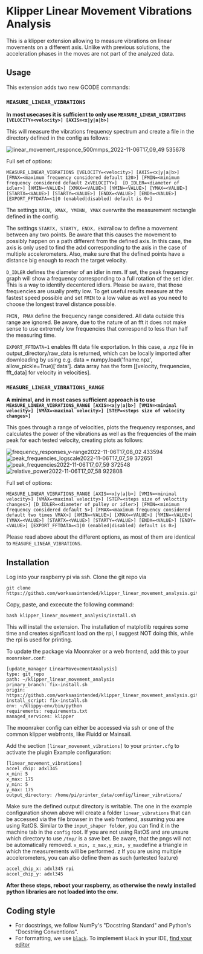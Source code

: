 # Klipper Linear Movement Vibrations Analysis
This is a klipper extension allowing to measure vibrations on linear movements on a different axis. Unlike with previous solutions, the acceleration phases in the moves are not part of the analyzed data. 

## Usage
This extension adds two new GCODE commands:

### `MEASURE_LINEAR_VIBRATIONS`

**In most usecases it is sufficient to only use `MEASURE_LINEAR_VIBRATIONS [VELOCITY=<velocity>] [AXIS=<x|y|a|b>]`**

This will measure the vibrations frequency spectrum and create a file in the directory defined in the config as follows:

![linear_movement_responce_500mmps_2022-11-06T17_09_49 535678](https://user-images.githubusercontent.com/20718963/200202115-f2bc1d8b-4c0a-4628-9fce-29a9f4677a4b.png)

Full set of options:

`MEASURE_LINEAR_VIBRATIONS [VELOCITY=<velocity>] [AXIS=<x|y|a|b>] [FMAX=<maximum frequency considered default 120>] [FMIN=<minimum frequency considered default 2xVELOCITY>]  [D_IDLER=<diameter of idler>] [XMIN=<VALUE>] [XMAX=<VALUE>] [YMIN=<VALUE>] [YMAX=<VALUE>] [STARTX=<VALUE>] [STARTY=<VALUE>] [ENDX=<VALUE>] [ENDY=<VALUE>] [EXPORT_FFTDATA=<1|0 (enabled|disabled) default is 0>]` 


The settings `XMIN, XMAX, YMINN, YMAX` overwrite the measurement rectangle defined in the config. 

The settings `STARTX, STARTY, ENDX, ENDY`allow to define a movement between any two points. Be aware that this causes the movement to possibly happen on a path different from the defined axis. In this case, the axis is only used to find the adxl corresponding to the axis in the case of multiple accelerometers. Also, make sure that the defined points have a distance big enough to reach the target velocity. 

`D_IDLER` defines the diameter of an idler in mm. If set, the peak frequency graph will show a frequency corresponding to a full rotation of the set idler. This is a way to identify decentered idlers. 
Please be aware, that those frequencies are usually pretty low. To get useful results measure at the fastest speed possible and set `FMIN` to a low value as well as you need to choose the longest travel distance possible.

`FMIN, FMAX` define the frequency range considered. All data outside this range are ignored. Be aware, due to the nature of an fft it does not make sense to use extremely low frequencies that correspond to less than half the measuring time. 

`EXPORT_FFTDATA=1` enables fft data file exportation. In this case, a .npz file in output_directory/raw_data is returned, which can be locally imported after downloading by using e.g. data = numpy.load('fname.npz', allow_pickle=True)['data'].  data array has the form [[velocity, frequencies, fft_data] for velocity in velocities].

### `MEASURE_LINEAR_VIBRATIONS_RANGE`

**A minimal, and in most cases sufficient approach is to use `MEASURE_LINEAR_VIBRATIONS_RANGE [AXIS=<x|y|a|b>] [VMIN=<minimal velocity>] [VMAX=<maximal velocity>] [STEP=<steps size of velocity changes>] `**

This goes through a range of velocities, plots the frequency responses, and calculates the power of the vibrations as well as the frequencies of the main peak for each tested velocity, creating plots as follows:

![frequency_responses_v-range2022-11-06T17_08_02 433594](https://user-images.githubusercontent.com/20718963/200202266-a883232b-1224-411b-a94e-f77ac19949a1.png)
![peak_frequencies_logscale2022-11-06T17_07_59 372651](https://user-images.githubusercontent.com/20718963/200202268-af71abc2-f7da-4b48-abc4-52446ad53799.png)
![peak_frequencies2022-11-06T17_07_59 372548](https://user-images.githubusercontent.com/20718963/200202269-74b2b992-c81d-4a02-8ba2-dcfa5e0c7d72.png)
![relative_power2022-11-06T17_07_58 922808](https://user-images.githubusercontent.com/20718963/200202270-86e9d408-2246-4992-bf54-3dbf3c8bc380.png)


Full set of options:

`MEASURE_LINEAR_VIBRATIONS_RANGE [AXIS=<x|y|a|b>] [VMIN=<minimal velocity>] [VMAX=<maximal velocity>] [STEP=<steps size of veloctity changes>] [D_IDLER=<diameter of pulley or idler>] [FMIN=<minimum frequency considered default 5>] [FMAX=<maximum frequency considered default two times VMAX>] [XMIN=<VALUE>] [XMAX=<VALUE>] [YMIN=<VALUE>] [YMAX=<VALUE>] [STARTX=<VALUE>] [STARTY=<VALUE>] [ENDX=<VALUE>] [ENDY=<VALUE>] [EXPORT_FFTDATA=<1|0 (enabled|disabled) default is 0>]` 


Please read above about the different options, as most of them are identical to `MEASURE_LINEAR_VIBRATIONS`.




## Installation

Log into your raspberry pi via ssh. Clone the git repo via
```
git clone https://github.com/worksasintended/klipper_linear_movement_analysis.git
```
Copy, paste, and excecute the following command:
``` 
bash klipper_linear_movement_analysis/install.sh
```
This will install the extension. The installation of matplotlib requires some time and creates significant load on the rpi, I suggest NOT doing this, while the rpi is used for printing. 

To update the package via Moonraker or a web frontend, add this to your `moonraker.conf`:
```
[update_manager LinearMovevementAnalysis]
type: git_repo
path: ~/klipper_linear_movement_analysis
primary_branch: fix-install.sh
origin: https://github.com/worksasintended/klipper_linear_movement_analysis.git
install_script: fix-install.sh
env: ~/klippy-env/bin/python
requirements: requirements.txt
managed_services: klipper

```
The moonraker config can either be accessed via ssh or one of the common klipper webfronts, like Fluidd or Mainsail. 


Add the section `[linear_movement_vibrations]` to your `printer.cfg` to activate the plugin
Example configuration:
```
[linear_movement_vibrations]
accel_chip: adxl345
x_min: 5
x_max: 175
y_min: 5
y_max: 175
output_directory: /home/pi/printer_data/config/linear_vibrations/
```
Make sure the defined output directory is writable. The one in the example configuration shown above will create a folder `linear_vibrations` that can be accessed via the file browser in the web frontend, assuming you are using RatOS. Similar to the `input_shaper folder`, you can find it in the machine tab in the `config` root.  If you are not using RatOS and are unsure which directory to use `/tmp/` is a save bet. Be aware, that the pngs will not be automatically removed.
`x_min, x_max,y_min, y_max`define a triangle in which the measurements will be performed. 
z
If you are using multiple accelerometers, you can also define them as such (untested feature)
```
accel_chip_x: adxl345 rpi
accel_chip_y: adxl345
```
**After these steps, reboot your raspberry, as otherwise the newly installed python libraries are not loaded into the env.**  

## Coding style
- For docstrings, we follow NumPy's "Docstring Standard" and Python's "Docstring Conventions".
- For formatting, we use [`black`](https://black.readthedocs.io/). To implement `black` in your IDE, [find your editor](https://black.readthedocs.io/en/stable/integrations/editors.html)
